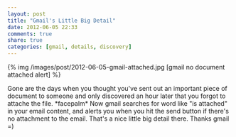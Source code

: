 ```yaml
---
layout: post
title: "Gmail's Little Big Detail"
date: 2012-06-05 22:33
comments: true
share: true
categories: [gmail, details, discovery]
---
```


{% img /images/post/2012-06-05-gmail-attached.jpg [gmail no document attached alert] %}

Gone are the days when you thought you've sent out an important piece of document to someone and only discovered an hour later that you forgot to attache the file. \*facepalm\* Now gmail searches for word like "is attached" in your email content, and alerts you when you hit the send button if there's no attachment to the email. That's a nice little big detail there. Thanks gmail =)